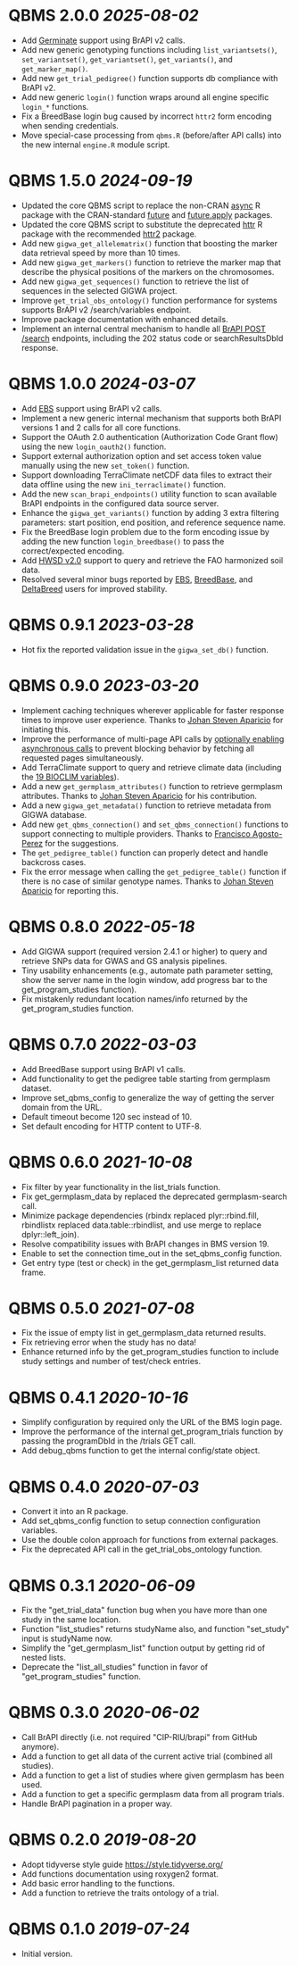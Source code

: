 # QBMS 2.0.0 _2025-08-02_
  * Add [Germinate](https://germinateplatform.github.io/get-germinate/) support using BrAPI v2 calls.
  * Add new generic genotyping functions including `list_variantsets()`, `set_variantset()`, `get_variantset()`, `get_variants()`, and `get_marker_map()`.
  * Add new `get_trial_pedigree()` function supports db compliance with BrAPI v2.
  * Add new generic `login()` function wraps around all engine specific `login_*` functions.
  * Fix a BreedBase login bug caused by incorrect `httr2` form encoding when sending credentials.
  * Move special-case processing from `qbms.R` (before/after API calls) into the new internal `engine.R` module script.

# QBMS 1.5.0 _2024-09-19_
  * Updated the core QBMS script to replace the non-CRAN [async](https://github.com/gaborcsardi/async) R package with the CRAN-standard [future](https://cran.r-project.org/package=future) and [future.apply](https://cran.r-project.org/package=future.apply) packages.
  * Updated the core QBMS script to substitute the deprecated [httr](https://httr.r-lib.org/) R package with the recommended [httr2](https://cran.r-project.org/package=httr2) package.
  * Add new `gigwa_get_allelematrix()` function that boosting the marker data retrieval speed by more than 10 times.
  * Add new `gigwa_get_markers()` function to retrieve the marker map that describe the physical positions of the markers on the chromosomes.
  * Add new `gigwa_get_sequences()` function to retrieve the list of sequences in the selected GIGWA project.
  * Improve `get_trial_obs_ontology()` function performance for systems supports BrAPI v2 /search/variables endpoint.
  * Improve package documentation with enhanced details.
  * Implement an internal central mechanism to handle all [BrAPI POST /search](https://plant-breeding-api.readthedocs.io/en/latest/docs/best_practices/Search_Services.html#post-search-entity) endpoints, including the 202 status code or searchResultsDbId response.

# QBMS 1.0.0 _2024-03-07_
  * Add [EBS](https://ebs.excellenceinbreeding.org/) support using BrAPI v2 calls.
  * Implement a new generic internal mechanism that supports both BrAPI versions 1 and 2 calls for all core functions.
  * Support the OAuth 2.0 authentication (Authorization Code Grant flow) using the new `login_oauth2()` function.
  * Support external authorization option and set access token value manually using the new `set_token()` function.
  * Support downloading TerraClimate netCDF data files to extract their data offline using the new `ini_terraclimate()` function.
  * Add the new `scan_brapi_endpoints()` utility function to scan available BrAPI endpoints in the configured data source server.
  * Enhance the `gigwa_get_variants()` function by adding 3 extra filtering parameters: start position, end position, and reference sequence name.
  * Fix the BreedBase login problem due to the form encoding issue by adding the new function `login_breedbase()` to pass the correct/expected encoding.
  * Add [HWSD v2.0](https://gaez.fao.org/pages/hwsd) support to query and retrieve the FAO harmonized soil data.
  * Resolved several minor bugs reported by [EBS](https://ebs.excellenceinbreeding.org/), [BreedBase](https://breedbase.org/), and [DeltaBreed](https://app.breedinginsight.net/) users for improved stability.

# QBMS 0.9.1 _2023-03-28_
  * Hot fix the reported validation issue in the `gigwa_set_db()` function.

# QBMS 0.9.0 _2023-03-20_
  * Implement caching techniques wherever applicable for faster response times to improve user experience. Thanks to [Johan Steven Aparicio](https://github.com/AparicioJohan) for initiating this.
  * Improve the performance of multi-page API calls by [optionally enabling asynchronous calls](https://github.com/gaborcsardi/async) to prevent blocking behavior by fetching all requested pages simultaneously.
  * Add TerraClimate support to query and retrieve climate data (including the [19 BIOCLIM variables](https://www.worldclim.org/data/bioclim.html)).
  * Add a new `get_germplasm_attributes()` function to retrieve germplasm attributes. Thanks to [Johan Steven Aparicio](https://github.com/AparicioJohan) for his contribution.
  * Add a new `gigwa_get_metadata()` function to retrieve metadata from GIGWA database.
  * Add new `get_qbms_connection()` and `set_qbms_connection()` functions to support connecting to multiple providers. Thanks to [Francisco Agosto-Perez](https://github.com/agostof) for the suggestions.
  * The `get_pedigree_table()` function can properly detect and handle backcross cases.
  * Fix the error message when calling the `get_pedigree_table()` function if there is no case of similar genotype names. Thanks to [Johan Steven Aparicio](https://github.com/AparicioJohan) for reporting this.

# QBMS 0.8.0 _2022-05-18_ 
  * Add GIGWA support (required version 2.4.1 or higher) to query and retrieve SNPs data for GWAS and GS analysis pipelines.
  * Tiny usability enhancements (e.g., automate path parameter setting, show the server name in the login window, add progress bar to the get_program_studies function).
  * Fix mistakenly redundant location names/info returned by the get_program_studies function.

# QBMS 0.7.0 _2022-03-03_ 
  * Add BreedBase support using BrAPI v1 calls.
  * Add functionality to get the pedigree table starting from germplasm dataset.
  * Improve set_qbms_config to generalize the way of getting the server domain from the URL.
  * Default timeout become 120 sec instead of 10.
  * Set default encoding for HTTP content to UTF-8.

# QBMS 0.6.0 _2021-10-08_ 
  * Fix filter by year functionality in the list_trials function.
  * Fix get_germplasm_data by replaced the deprecated germplasm-search call.
  * Minimize package dependencies (rbindx replaced plyr::rbind.fill, rbindlistx replaced data.table::rbindlist, and use merge to replace dplyr::left_join).
  * Resolve compatibility issues with BrAPI changes in BMS version 19.
  * Enable to set the connection time_out in the set_qbms_config function.
  * Get entry type (test or check) in the get_germplasm_list returned data frame.

# QBMS 0.5.0 _2021-07-08_ 
  * Fix the issue of empty list in get_germplasm_data returned results.
  * Fix retrieving error when the study has no data!
  * Enhance returned info by the get_program_studies function to include study settings and number of test/check entries.

# QBMS 0.4.1 _2020-10-16_ 
  * Simplify configuration by required only the URL of the BMS login page.
  * Improve the performance of the internal get_program_trials function by passing the programDbId in the /trials GET call.
  * Add debug_qbms function to get the internal config/state object.

# QBMS 0.4.0 _2020-07-03_ 
  * Convert it into an R package.
  * Add set_qbms_config function to setup connection configuration variables.
  * Use the double colon approach for functions from external packages.
  * Fix the deprecated API call in the get_trial_obs_ontology function.

# QBMS 0.3.1 _2020-06-09_ 
  * Fix the "get_trial_data" function bug when you have more than one study in the same location. 
  * Function "list_studies" returns studyName also, and function "set_study" input is studyName now.
  * Simplify the "get_germplasm_list" function output by getting rid of nested lists.
  * Deprecate the "list_all_studies" function in favor of "get_program_studies" function.

# QBMS 0.3.0 _2020-06-02_ 
  * Call BrAPI directly (i.e. not required "CIP-RIU/brapi" from GitHub anymore).
  * Add a function to get all data of the current active trial (combined all studies).
  * Add a function to get a list of studies where given germplasm has been used.
  * Add a function to get a specific germplasm data from all program trials.
  * Handle BrAPI pagination in a proper way.

# QBMS 0.2.0 _2019-08-20_ 
  * Adopt tidyverse style guide https://style.tidyverse.org/
  * Add functions documentation using roxygen2 format.
  * Add basic error handling to the functions.
  * Add a function to retrieve the traits ontology of a trial.

# QBMS 0.1.0 _2019-07-24_ 
  * Initial version.
